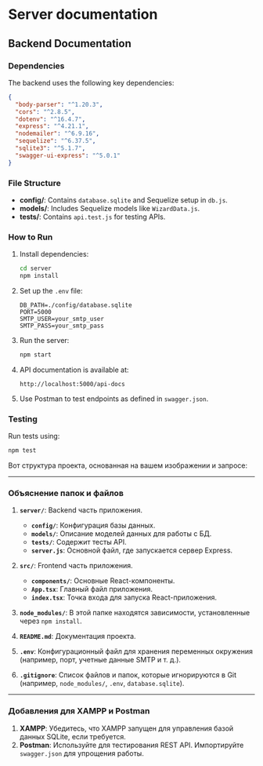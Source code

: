 # Server documentation

## Backend Documentation

### Dependencies
The backend uses the following key dependencies:
```json
{
  "body-parser": "^1.20.3",
  "cors": "^2.8.5",
  "dotenv": "^16.4.7",
  "express": "^4.21.1",
  "nodemailer": "^6.9.16",
  "sequelize": "^6.37.5",
  "sqlite3": "^5.1.7",
  "swagger-ui-express": "^5.0.1"
}
```

### File Structure
- **config/**: Contains `database.sqlite` and Sequelize setup in `db.js`.
- **models/**: Includes Sequelize models like `WizardData.js`.
- **tests/**: Contains `api.test.js` for testing APIs.

### How to Run
1. Install dependencies:
   ```bash
   cd server
   npm install
   ```
2. Set up the `.env` file:
   ```
   DB_PATH=./config/database.sqlite
   PORT=5000
   SMTP_USER=your_smtp_user
   SMTP_PASS=your_smtp_pass
   ```
3. Run the server:
   ```bash
   npm start
   ```
4. API documentation is available at:
   ```
   http://localhost:5000/api-docs
   ```
5. Use Postman to test endpoints as defined in `swagger.json`.

### Testing
Run tests using:
```bash
npm test
```



Вот структура проекта, основанная на вашем изображении и запросе:

---

### **Объяснение папок и файлов**
1. **`server/`**: Backend часть приложения.
   - **`config/`**: Конфигурация базы данных.
   - **`models/`**: Описание моделей данных для работы с БД.
   - **`tests/`**: Содержит тесты API.
   - **`server.js`**: Основной файл, где запускается сервер Express.

2. **`src/`**: Frontend часть приложения.
   - **`components/`**: Основные React-компоненты.
   - **`App.tsx`**: Главный файл приложения.
   - **`index.tsx`**: Точка входа для запуска React-приложения.

3. **`node_modules/`**: В этой папке находятся зависимости, установленные через `npm install`.

4. **`README.md`**: Документация проекта.

5. **`.env`**: Конфигурационный файл для хранения переменных окружения (например, порт, учетные данные SMTP и т. д.).

6. **`.gitignore`**: Список файлов и папок, которые игнорируются в Git (например, `node_modules/`, `.env`, `database.sqlite`).

---

### **Добавления для XAMPP и Postman**
1. **XAMPP**: Убедитесь, что XAMPP запущен для управления базой данных SQLite, если требуется.
2. **Postman**: Используйте для тестирования REST API. Импортируйте `swagger.json` для упрощения работы. 